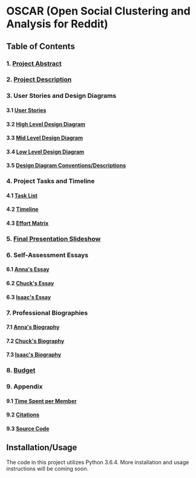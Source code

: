 # OSCAR (Open Social Clustering and Analysis for Reddit)
## Table of Contents
### 1. [Project Abstract](Project_Abstract.md)
### 2. [Project Description](Project-Description.md)
### 3. User Stories and Design Diagrams
#### 3.1 [User Stories](User_Stories.md)
#### 3.2 [High Level Design Diagram](design_diagrams/High_Level_updated.pdf)
#### 3.3 [Mid Level Design Diagram](design_diagrams/Mid_Level_updated.pdf)
#### 3.4 [Low Level Design Diagram](design_diagrams/Low_Level_updated.pdf)
#### 3.5 [Design Diagram Conventions/Descriptions](design_diagrams/Diagram_Description.md)
### 4. Project Tasks and Timeline
#### 4.1 [Task List](Tasklist.md)
#### 4.2 [Timeline](Timeline.md)
#### 4.3 [Effort Matrix](Effort_Matrix.md)
### 5. [Final Presentation Slideshow](Final_Presentation.pdf)
### 6. Self-Assessment Essays
#### 6.1 [Anna's Essay](homework_essays/ind_capstone_assessment_assignment_3/debrunner_anna_individual_capstone_assessment.md)
#### 6.2 [Chuck's Essay](homework_essays/ind_capstone_assessment_assignment_3/greenman_charles_individual_capstone_assesment.md)
#### 6.3 [Isaac's Essay](homework_essays/ind_capstone_assessment_assignment_3/mathers_isaac_individual_capstone_assessment.md)
### 7. Professional Biographies
#### 7.1 [Anna's Biography](homework_essays/personal_bios_assignment_1/debrunner_anna_professional_bio.md)
#### 7.2 [Chuck's Biography](homework_essays/personal_bios_assignment_1/greenman_charles_professional_bio.md)
#### 7.3 [Isaac's Biography](homework_essays/personal_bios_assignment_1/mathers_isaac_professional_bio.md)
### 8. [Budget](Budget.md)
### 9. Appendix
#### 9.1 [Time Spent per Member](Effort_Time.md)
#### 9.2 [Citations](Citations.md)
#### 9.3 [Source Code](src/reddit-live-api)
## Installation/Usage
The code in this project utilizes Python 3.6.4. More installation and usage instructions will be coming soon.